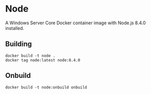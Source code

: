 # Node

A Windows Server Core Docker container image with Node.js 8.4.0 installed.

## Building

```
docker build -t node .
docker tag node:latest node:8.4.0
```

## Onbuild

```
docker build -t node:onbuild onbuild
```
